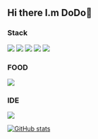## Hi there I.m DoDo👋
### Stack
![](https://img.shields.io/badge/Python-3776AB?style=for-the-badge&logo=python&logoColor=white)
![](https://img.shields.io/badge/Java-ED8B00?style=for-the-badge&logo=openjdk&logoColor=white)
![](https://img.shields.io/badge/Swift-FA7343?style=for-the-badge&logo=swift&logoColor=white)
![](https://img.shields.io/badge/Spring-6DB33F?style=for-the-badge&logo=spring&logoColor=white)
![](https://img.shields.io/badge/Amazon_AWS-232F3E?style=for-the-badge&logo=amazon-aws&logoColor=white)

### FOOD
![](https://img.shields.io/badge/Burger_King-D62300?style=for-the-badge&logo=BurgerKing&logoColor=white)

### IDE
![](https://img.shields.io/badge/IntelliJ_IDEA-000000.svg?style=for-the-badge&logo=intellij-idea&logoColor=white)

[![GitHub stats](https://github-readme-stats.vercel.app/api?username=do-dop)](https://github.com/anuraghazra/github-readme-stats)
